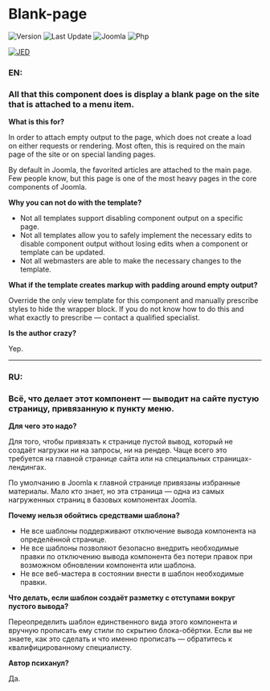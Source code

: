 # Blank-page

![Version](https://img.shields.io/badge/version-2.0.0-28A5F5.svg?style=for-the-badge)
![Last Update](https://img.shields.io/badge/last_update-2023.11.06-28A5F5.svg?style=for-the-badge)
![Joomla](https://img.shields.io/badge/joomla-4.3+-1A3867.svg?style=for-the-badge)
![Php](https://img.shields.io/badge/php-7.4+-8892BF.svg?style=for-the-badge)

[![JED](https://img.shields.io/badge/-This_is_an_extension_in_JED-1b63a2.svg?style=for-the-badge)](https://extensions.joomla.org/extensions/extension/style-a-design/page-background/blank-page/)

### EN:

### All that this component does is display a blank page on the site that is attached to a menu item.

**What is this for?**

In order to attach empty output to the page, which does not create a load on either requests or rendering. Most often, this is required on the main page of the site or on special landing pages.

By default in Joomla, the favorited articles are attached to the main page. Few people know, but this page is one of the most heavy pages in the core components of Joomla.

**Why you can not do with the template?**

- Not all templates support disabling component output on a specific page.
- Not all templates allow you to safely implement the necessary edits to disable component output without losing edits when a component or template can be updated.
- Not all webmasters are able to make the necessary changes to the template.


**What if the template creates markup with padding around empty output?**

Override the only view template for this component and manually prescribe styles to hide the wrapper block. If you do not know how to do this and what exactly to prescribe — contact a qualified specialist.

**Is the author crazy?**

Yep.

---

### RU:
### Всё, что делает этот компонент — выводит на сайте пустую страницу, привязанную к пункту меню.

**Для чего это надо?**

Для того, чтобы привязать к странице пустой вывод, который не создаёт нагрузки ни на запросы, ни на рендер. Чаще всего это требуется на главной странице сайта или на специальных страницах-лендингах.

По умолчанию в Joomla к главной странице привязаны избранные материалы. Мало кто знает, но эта страница — одна из самых нагруженных страниц в базовых компонентах Joomla.

**Почему нельзя обойтись средствами шаблона?**

- Не все шаблоны поддерживают отключение вывода компонента на определённой странице.
- Не все шаблоны позволяют безопасно внедрить необходимые правки по отключению вывода компонента без потери правок при возможном обновлении компонента или шаблона.
- Не все веб-мастера в состоянии внести в шаблон необходимые правки.

**Что делать, если шаблон создаёт разметку с отступами вокруг пустого вывода?**

Переопределить шаблон единственного вида этого компонента и вручную прописать ему стили по скрытию блока-обёртки. Если вы не знаете, как это сделать и что именно прописать — обратитесь к квалифицированному специалисту.

**Автор психанул?**

Да.
